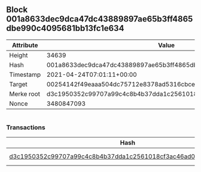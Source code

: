 ## Block 001a8633dec9dca47dc43889897ae65b3ff4865dbe990c4095681bb13fc1e634

Attribute | Value
--- | ---
Height | 34639
Hash | 001a8633dec9dca47dc43889897ae65b3ff4865dbe990c4095681bb13fc1e634
Timestamp | 2021-04-24T07:01:11+00:00
Target | 00254142f49eaaa504dc75712e8378ad5316cbcead634704b3734b6271167cc4
Merke root | d3c1950352c99707a99c4c8b4b37dda1c2561018cf3ac46ad0dd925f43a0c0d0
Nonce | 3480847093

```

```

### Transactions

Hash | Amount
--- | ---
[d3c1950352c99707a99c4c8b4b37dda1c2561018cf3ac46ad0dd925f43a0c0d0](d3c1950352c99707a99c4c8b4b37dda1c2561018cf3ac46ad0dd925f43a0c0d0.md) | 10.00000000 SKEPTI 
